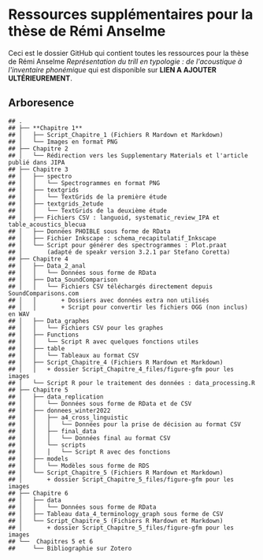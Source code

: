 Ressources supplémentaires pour la thèse de Rémi Anselme
================

Ceci est le dossier GitHub qui contient toutes les ressources pour la thèse de Rémi Anselme *Représentation du trill en typologie : de l'acoustique à l'inventaire phonémique* qui est disponible sur **LIEN A AJOUTER ULTÉRIEUREMENT**.


## Arboresence

    ## .
    ## ├── **Chapitre 1**
    ## │   ├── Script_Chapitre_1 (Fichiers R Mardown et Markdown)
    ## │   └── Images en format PNG
    ## ├── Chapitre 2
    ## │   └── Rédirection vers les Supplementary Materials et l'article publié dans JIPA
    ## ├── Chapitre 3
    ## │   ├── spectro  
    ## │   │   └── Spectrogrammes en format PNG
    ## │   ├── textgrids  
    ## │   │   └── TextGrids de la première étude 
    ## │   ├── textgrids_2etude  
    ## │   │   └── TextGrids de la deuxième étude
    ## │   ├── Fichiers CSV : languoid, systematic_review_IPA et table_acoustics_blecua
    ## │   ├── Données PHOIBLE sous forme de RData
    ## │   ├── Fichier Inkscape : schema_recapitulatif_Inkscape
    ## │   └── Script pour générer des spectrogrammes : Plot.praat
    ## │       (adapté de speakr version 3.2.1 par Stefano Coretta)
    ## ├── Chapitre 4
    ## │   ├── Data_2_anal  
    ## │   │   └── Données sous forme de RData
    ## │   ├── Data_SoundComparison  
    ## │   │   └── Fichiers CSV téléchargés directement depuis SoundComparisons.com
    ## │   │       + Dossiers avec données extra non utilisés
    ## │   │       + Script pour convertir les fichiers OGG (non inclus) en WAV
    ## │   ├── Data_graphes  
    ## │   │   └── Fichiers CSV pour les graphes
    ## │   ├── Functions
    ## │   │   └── Script R avec quelques fonctions utiles
    ## │   ├── table
    ## │   │   └── Tableaux au format CSV
    ## │   ├── Script_Chapitre_4 (Fichiers R Mardown et Markdown)
    ## │   │   + dossier Script_Chapitre_4_files/figure-gfm pour les images
    ## │   └── Script R pour le traitement des données : data_processing.R 
    ## ├── Chapitre 5
    ## │   ├── data_replication 
    ## │   │   └── Données sous forme de RData et de CSV
    ## │   ├── donnees_winter2022 
    ## │   │   ├── a4_cross_linguistic
    ## │   │   │   └── Données pour la prise de décision au format CSV
    ## │   │   ├── final_data
    ## │   │   │   └── Données final au format CSV
    ## │   │   └── scripts
    ## │   │   │   └── Script R avec des fonctions
    ## │   ├── models 
    ## │   │   └── Modèles sous forme de RDS
    ## │   └── Script_Chapitre_5 (Fichiers R Mardown et Markdown)
    ## │       + dossier Script_Chapitre_5_files/figure-gfm pour les images
    ## ├── Chapitre 6
    ## │   ├── data
    ## │   │   └── Données sous forme de RData
    ## │   ├── Tableau data_4_terminology_graph sous forme de CSV 
    ## │   └── Script_Chapitre_5 (Fichiers R Mardown et Markdown)   
    ## │       + dossier Script_Chapitre_5_files/figure-gfm pour les images
    ## └──  Chapitres 5 et 6
    ##     └── Bibliographie sur Zotero
    
